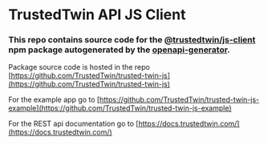 # TrustedTwin API JS Client

### This repo contains source code for the [@trustedtwin/js-client](https://www.npmjs.com/package/@trustedtwin/js-client) npm package autogenerated by the [openapi-generator](https://github.com/OpenAPITools/openapi-generator).

Package source code is hosted in the repo [https://github.com/TrustedTwin/trusted-twin-js](https://github.com/TrustedTwin/trusted-twin-js)

For the example app go to [https://github.com/TrustedTwin/trusted-twin-js-example](https://github.com/TrustedTwin/trusted-twin-js-example)

For the REST api documentation go to [https://docs.trustedtwin.com/](https://docs.trustedtwin.com/)

